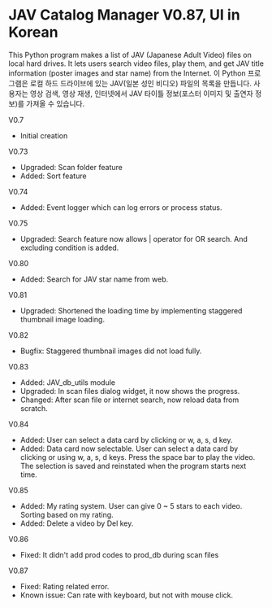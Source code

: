 # JAV Catalog Manager V0.87, UI in Korean
This Python program makes a list of JAV (Japanese Adult Video) files on local hard drives.
It lets users search video files, play them, and get JAV title information
(poster images and star name) from the Internet.
이 Python 프로그램은 로컬 하드 드라이브에 있는 JAV(일본 성인 비디오) 파일의 목록을 만듭니다.
사용자는 영상 검색, 영상 재생, 인터넷에서 JAV 타이틀 정보(포스터 이미지 및 출연자 정보)를 가져올 수 있습니다.

V0.7
- Initial creation

V0.73
- Upgraded: Scan folder feature
- Added: Sort feature

V0.74
- Added: Event logger which can log errors or process status.

V0.75
- Upgraded: Search feature now allows | operator for OR search. And excluding condition is added.

V0.80
- Added: Search for JAV star name from web.

V0.81
- Upgraded: Shortened the loading time by implementing staggered thumbnail image loading.

V0.82
- Bugfix: Staggered thumbnail images did not load fully.

V0.83
- Added: JAV_db_utils module
- Upgraded: In scan files dialog widget, it now shows the progress.
- Changed: After scan file or internet search, now reload data from scratch.

V0.84
- Added: User can select a data card by clicking or w, a, s, d key.
- Added: Data card now selectable.
    User can select a data card by clicking or using w, a, s, d keys.
    Press the space bar to play the video.
    The selection is saved and reinstated when the program starts next time.

V0.85
- Added: My rating system. User can give 0 ~ 5 stars to each video. Sorting based on my rating.
- Added: Delete a video by Del key.

V0.86
- Fixed: It didn't add prod codes to prod_db during scan files

V0.87
- Fixed: Rating related error.
- Known issue: Can rate with keyboard, but not with mouse click.
